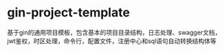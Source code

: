# gin-project-template
基于gin的通用项目模板，包含基本的项目目录结构，日志处理、swagger文档，jwt鉴权，时区处理，命令行，配置文件，注册中心和sql语句自动转换结构体等
